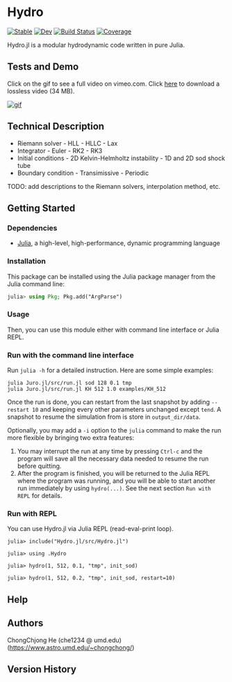 # Hydro

[![Stable](https://img.shields.io/badge/docs-stable-blue.svg)](https://chongchonghe.github.io/Hydro.jl/stable/)
[![Dev](https://img.shields.io/badge/docs-dev-blue.svg)](https://chongchonghe.github.io/Hydro.jl/dev/)
[![Build Status](https://github.com/chongchonghe/Hydro.jl/actions/workflows/CI.yml/badge.svg?branch=main)](https://github.com/chongchonghe/Hydro.jl/actions/workflows/CI.yml?query=branch%3Amain)
[![Coverage](https://codecov.io/gh/chongchonghe/Hydro.jl/branch/main/graph/badge.svg)](https://codecov.io/gh/chongchonghe/Hydro.jl)

Hydro.jl is a modular hydrodynamic code written in pure Julia. 

## Tests and Demo

Click on the gif to see a full video on vimeo.com. Click [here](https://github.com/chongchonghe/shared-files/blob/main/github/hll-2d-KH-512.new3.30hz.mp4?raw=true) to download a lossless video (34 MB).

[![gif](https://videoapi-muybridge.vimeocdn.com/animated-thumbnails/image/da398ffd-45f7-42cd-ba67-034e95081831.gif?ClientID=vimeo-core-prod&Date=1659049549&Signature=9a38f58dc1c3fcad84bd2b2165e4b7b5321ce23f)](https://vimeo.com/734536881)

## Technical Description

- Riemann solver
	  - HLL
	  - HLLC
	  - Lax
- Integrator
	  - Euler
	  - RK2
	  - RK3
- Initial conditions
	  - 2D Kelvin-Helmholtz instability
	  - 1D and 2D sod shock tube
- Boundary condition
	  - Transimissive
	  - Periodic

TODO: add descriptions to the Riemann solvers, interpolation method, etc.

## Getting Started

### Dependencies

- [Julia](https://julialang.org/), a high-level, high-performance, dynamic programming language

### Installation

This package can be installed using the Julia package manager from the Julia command line:

``` julia
julia> using Pkg; Pkg.add("ArgParse")
```

<!-- First, clone this repository to a directory -->

<!--     git clone https://github.com/chongchonghe/Juro.git -->

### Usage

Then, you can use this module either with command line interface or Julia REPL.

### Run with the command line interface

Run `julia -h` for a detailed instruction. Here are some simple examples:

    julia Juro.jl/src/run.jl sod 128 0.1 tmp
    julia Juro.jl/src/run.jl KH 512 1.0 examples/KH_512

Once the run is done, you can restart from the last snapshot by adding `--restart 10` and keeping every other parameters unchanged except `tend`. A snapshot to resume the simulation from is store in `output_dir/data`. 

Optionally, you may add a `-i` option to the `julia` command to make the run more flexible by bringing two extra features:

1.  You may interrupt the run at any time by pressing `Ctrl-c` and the program will save all the necessary data needed to resume the run before quitting.
2.  After the program is finished, you will be returned to the Julia REPL where the program was running, and you will be able to start another run immediately by using `hydro(...)`. See the next section `Run with REPL` for details.

### Run with REPL

You can use Hydro.jl via Julia REPL (read-eval-print loop).

    julia> include("Hydro.jl/src/Hydro.jl")
    
    julia> using .Hydro
    
    julia> hydro(1, 512, 0.1, "tmp", init_sod)
    
    julia> hydro(1, 512, 0.2, "tmp", init_sod, restart=10)



## Help

## Authors

ChongChjong He (che1234 @ umd.edu) (https://www.astro.umd.edu/~chongchong/)

## Version History

